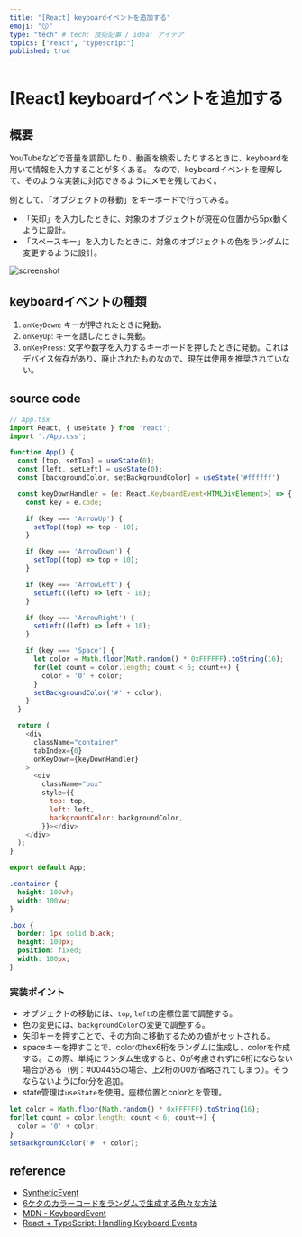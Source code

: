 ```yaml
---
title: "[React] keyboardイベントを追加する"
emoji: "😗"
type: "tech" # tech: 技術記事 / idea: アイデア
topics: ["react", "typescript"]
published: true
---
```


# [React] keyboardイベントを追加する

## 概要

YouTubeなどで音量を調節したり、動画を検索したりするときに、keyboardを用いて情報を入力することが多くある。
なので、keyboardイベントを理解して、そのような実装に対応できるようにメモを残しておく。

例として、「オブジェクトの移動」をキーボードで行ってみる。

- 「矢印」を入力したときに、対象のオブジェクトが現在の位置から5px動くように設計。
- 「スペースキー」を入力したときに、対象のオブジェクトの色をランダムに変更するように設計。

![screenshot](https://storage.googleapis.com/zenn-user-upload/250252ac7bb2-20211209.gif)

## keyboardイベントの種類

1. `onKeyDown`: キーが押されたときに発動。
2. `onKeyUp`: キーを話したときに発動。
3. `onKeyPress`: 文字や数字を入力するキーボードを押したときに発動。これはデバイス依存があり、廃止されたものなので、現在は使用を推奨されていない。

## source code

```javascript
// App.tsx
import React, { useState } from 'react';
import './App.css';

function App() {
  const [top, setTop] = useState(0);
  const [left, setLeft] = useState(0);
  const [backgroundColor, setBackgroundColor] = useState('#ffffff')

  const keyDownHandler = (e: React.KeyboardEvent<HTMLDivElement>) => {
    const key = e.code;

    if (key === 'ArrowUp') {
      setTop((top) => top - 10);
    }

    if (key === 'ArrowDown') {
      setTop((top) => top + 10);
    }

    if (key === 'ArrowLeft') {
      setLeft((left) => left - 10);
    }

    if (key === 'ArrowRight') {
      setLeft((left) => left + 10);
    }

    if (key === 'Space') {
      let color = Math.floor(Math.random() * 0xFFFFFF).toString(16);
      for(let count = color.length; count < 6; count++) {
        color = '0' + color;                     
      }
      setBackgroundColor('#' + color);
    }
  }

  return (
    <div
      className="container"
      tabIndex={0}
      onKeyDown={keyDownHandler}
    >
      <div
        className="box"
        style={{ 
          top: top,
          left: left,
          backgroundColor: backgroundColor,
        }}></div>
    </div>
  );
}

export default App;
```

```css
.container {
  height: 100vh;
  width: 100vw;
}

.box {
  border: 1px solid black;
  height: 100px;
  position: fixed;
  width: 100px;
}
```

### 実装ポイント

- オブジェクトの移動には、`top`, `left`の座標位置で調整する。
- 色の変更には、`backgroundColor`の変更で調整する。
- 矢印キーを押すことで、その方向に移動するための値がセットされる。
- spaceキーを押すことで、colorのhex6桁をランダムに生成し、colorを作成する。この際、単純にランダム生成すると、0が考慮されずに6桁にならない場合がある（例：#004455の場合、上2桁の00が省略されてしまう）。そうならないようにfor分を追加。
- state管理は`useState`を使用。座標位置とcolorとを管理。

```javascript
let color = Math.floor(Math.random() * 0xFFFFFF).toString(16);
for(let count = color.length; count < 6; count++) {
  color = '0' + color;                     
}
setBackgroundColor('#' + color);
```

## reference

- [SyntheticEvent](https://reactjs.org/docs/events.html#keyboard-events)
- [6ケタのカラーコードをランダムで生成する色々な方法](https://q-az.net/random-color-code/)
- [MDN - KeyboardEvent](https://developer.mozilla.org/en-US/docs/Web/API/KeyboardEvent)
- [React + TypeScript: Handling Keyboard Events](https://www.kindacode.com/article/react-typescript-handling-keyboard-events/)


